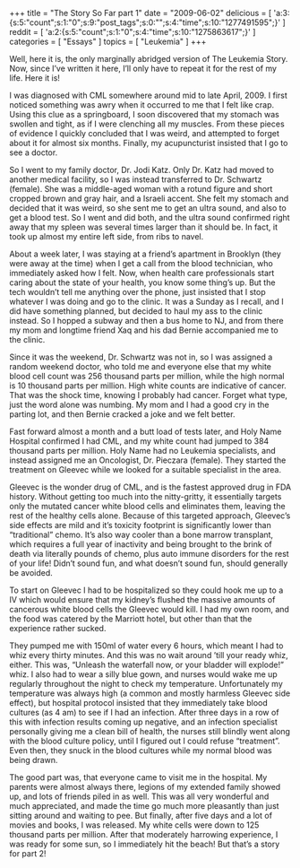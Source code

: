 +++
title = "The Story So Far part 1"
date = "2009-06-02"
delicious = [ 'a:3:{s:5:"count";s:1:"0";s:9:"post_tags";s:0:"";s:4:"time";s:10:"1277491595";}' ]
reddit = [ 'a:2:{s:5:"count";s:1:"0";s:4:"time";s:10:"1275863617";}' ]
categories = [ "Essays" ]
topics = [ "Leukemia" ]
+++

Well, here it is, the only marginally abridged version of The Leukemia Story. Now, since I&#8217;ve written it here, I&#8217;ll only have to repeat it for the rest of my life. Here it is!

I was diagnosed with CML somewhere around mid to late April, 2009. I first noticed something was awry when it occurred to me that I felt like crap. Using this clue as a springboard, I soon discovered that my stomach was swollen and tight, as if I were clenching all my muscles. From these pieces of evidence I quickly concluded that I was weird, and attempted to forget about it for almost six months. Finally, my acupuncturist insisted that I go to see a doctor.

So I went to my family doctor, Dr. Jodi Katz. Only Dr. Katz had moved to another medical facility, so I was instead transferred to Dr. Schwartz (female). She was a middle-aged woman with a rotund figure and short cropped brown and gray hair, and a Israeli accent. She felt my stomach and decided that it was weird, so she sent me to get an ultra sound, and also to get a blood test. So I went and did both, and the ultra sound confirmed right away that my spleen was several times larger than it should be. In fact, it took up almost my entire left side, from ribs to navel.

About a week later, I was staying at a friend&#8217;s apartment in Brooklyn (they were away at the time) when I get a call from the blood technician, who immediately asked how I felt. Now, when health care professionals start caring about the state of your health, you know some thing&#8217;s up. But the tech wouldn&#8217;t tell me anything over the phone, just insisted that I stop whatever I was doing and go to the clinic. It was a Sunday as I recall, and I did have something planned, but decided to haul my ass to the clinic instead. So I hopped a subway and then a bus home to NJ, and from there my mom and longtime friend Xaq and his dad Bernie accompanied me to the clinic.

Since it was the weekend, Dr. Schwartz was not in, so I was assigned a random weekend doctor, who told me and everyone else that my white blood cell count was 256 thousand parts per million, while the high normal is 10 thousand parts per million. High white counts are indicative of cancer. That was the shock time, knowing I probably had cancer. Forget what type, just the word alone was numbing. My mom and I had a good cry in the parting lot, and then Bernie cracked a joke and we felt better.

Fast forward almost a month and a butt load of tests later, and Holy Name Hospital confirmed I had CML, and my white count had jumped to 384 thousand parts per million. Holy Name had no Leukemia specialists, and instead assigned me an Oncologist, Dr. Pieczara (female). They started the treatment on Gleevec while we looked for a suitable specialist in the area.

Gleevec is the wonder drug of CML, and is the fastest approved drug in FDA history. Without getting too much into the nitty-gritty, it essentially targets only the mutated cancer white blood cells and eliminates them, leaving the rest of the healthy cells alone. Because of this targeted approach, Gleevec&#8217;s side effects are mild and it&#8217;s toxicity footprint is significantly lower than &#8220;traditional&#8221; chemo. It&#8217;s also way cooler than a bone marrow transplant, which requires a full year of inactivity and being brought to the brink of death via literally pounds of chemo, plus auto immune disorders for the rest of your life! Didn&#8217;t sound fun, and what doesn&#8217;t sound fun, should generally be avoided.

To start on Gleevec I had to be hospitalized so they could hook me up to a IV which would ensure that my kidney&#8217;s flushed the massive amounts of cancerous white blood cells the Gleevec would kill. I had my own room, and the food was catered by the Marriott hotel, but other than that the experience rather sucked.

They pumped me with 150ml of water every 6 hours, which meant I had to whiz every thirty minutes. And this was no wait around &#8217;till your ready whiz, either. This was, &#8220;Unleash the waterfall now, or your bladder will explode!&#8221; whiz. I also had to wear a silly blue gown, and nurses would wake me up regularly throughout the night to check my temperature. Unfortunately my temperature was always high (a common and mostly harmless Gleevec side effect), but hospital protocol insisted that they immediately take blood cultures (as 4 am) to see if I had an infection. After three days in a row of this with infection results coming up negative, and an infection specialist personally giving me a clean bill of health, the nurses still blindly went along with the blood culture policy, until I figured out I could refuse &#8220;treatment&#8221;. Even then, they snuck in the blood cultures while my normal blood was being drawn.

The good part was, that everyone came to visit me in the hospital. My parents were almost always there, legions of my extended family showed up, and lots of friends piled in as well. This was all very wonderful and much appreciated, and made the time go much more pleasantly than just sitting around and waiting to pee. But finally, after five days and a lot of movies and books, I was released. My white cells were down to 125 thousand parts per million. After that moderately harrowing experience, I was ready for some sun, so I immediately hit the beach! But that&#8217;s a story for part 2!

